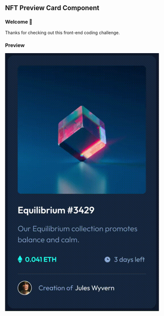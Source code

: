 ##  NFT Preview Card Component

### Welcome 👋

Thanks for checking out this front-end coding challenge.

### Preview

![project-preview](./preview/prveiw.gif)